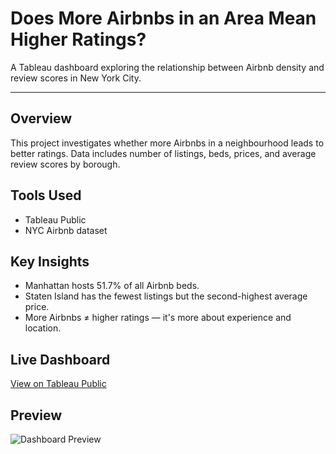 # Does More Airbnbs in an Area Mean Higher Ratings?

A Tableau dashboard exploring the relationship between Airbnb density and review scores in New York City.

---

## Overview
This project investigates whether more Airbnbs in a neighbourhood leads to better ratings. Data includes number of listings, beds, prices, and average review scores by borough.

## Tools Used
- Tableau Public
- NYC Airbnb dataset

## Key Insights
- Manhattan hosts 51.7% of all Airbnb beds.
- Staten Island has the fewest listings but the second-highest average price.
- More Airbnbs ≠ higher ratings — it's more about experience and location.

## Live Dashboard
[View on Tableau Public](https://public.tableau.com/app/profile/diani.patel/viz/DoesmoreAirbnbsinanareameanhigherratings/DoesmoreAirbnbsinanareameanhigherratings)

## Preview
![Dashboard Preview](assets/airbnb-ratings.png)
